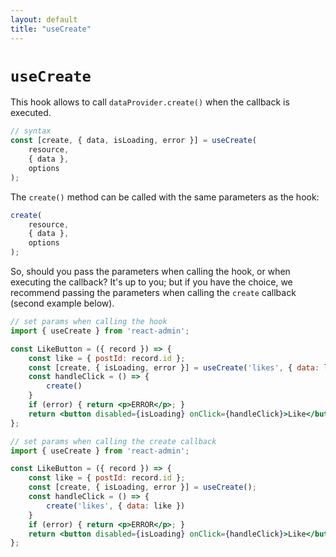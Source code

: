 ```yaml
---
layout: default
title: "useCreate"
---
```


# `useCreate`

This hook allows to call `dataProvider.create()` when the callback is executed. 

```jsx
// syntax
const [create, { data, isLoading, error }] = useCreate(
    resource,
    { data },
    options
);
```

The `create()` method can be called with the same parameters as the hook:

```jsx
create(
    resource,
    { data },
    options
);
```

So, should you pass the parameters when calling the hook, or when executing the callback? It's up to you; but if you have the choice, we recommend passing the parameters when calling the `create` callback (second example below).

```jsx
// set params when calling the hook
import { useCreate } from 'react-admin';

const LikeButton = ({ record }) => {
    const like = { postId: record.id };
    const [create, { isLoading, error }] = useCreate('likes', { data: like });
    const handleClick = () => {
        create()
    }
    if (error) { return <p>ERROR</p>; }
    return <button disabled={isLoading} onClick={handleClick}>Like</button>;
};

// set params when calling the create callback
import { useCreate } from 'react-admin';

const LikeButton = ({ record }) => {
    const like = { postId: record.id };
    const [create, { isLoading, error }] = useCreate();
    const handleClick = () => {
        create('likes', { data: like })
    }
    if (error) { return <p>ERROR</p>; }
    return <button disabled={isLoading} onClick={handleClick}>Like</button>;
};
```
